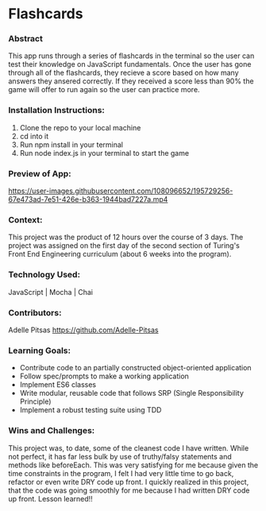 # Flashcards

### Abstract
[//]: <>
This app runs through a series of flashcards in the terminal so the user can test their knowledge on JavaScript fundamentals. Once the user has gone through all of the flashcards, they recieve a score based on how many answers they ansered correctly. If they received a score less than 90% the game will offer to run again so the user can practice more. 

### Installation Instructions:
[//]: <>
1. Clone the repo to your local machine
1. cd into it
1. Run npm install in your terminal
1. Run node index.js in your terminal to start the game

### Preview of App:



https://user-images.githubusercontent.com/108096652/195729256-67e473ad-7e51-426e-b363-1944bad7227a.mp4


### Context:
[//]: <>
This project was the product of 12 hours over the course of 3 days. The project was assigned on the first day of the second section of Turing's Front End Engineering curriculum (about 6 weeks into the program).

### Technology Used:
[//]: <>
JavaScript | Mocha | Chai
 
### Contributors:
[//]: <>
Adelle Pitsas https://github.com/Adelle-Pitsas

### Learning Goals:
[//]: <>
- Contribute code to an partially constructed object-oriented application
- Follow spec/prompts to make a working application
- Implement ES6 classes
- Write modular, reusable code that follows SRP (Single Responsibility Principle)
- Implement a robust testing suite using TDD

### Wins and Challenges:
[//]: <>
This project was, to date, some of the cleanest code I have written. While not perfect, it has far less bulk by use of truthy/falsy statements and methods like beforeEach. This was very satisfying for me because given the time constraints in the program, I felt I had very little time to go back, refactor or even write DRY code up front. I quickly realized in this project, that the code was going smoothly for me because I had written DRY code up front. Lesson learned!!
